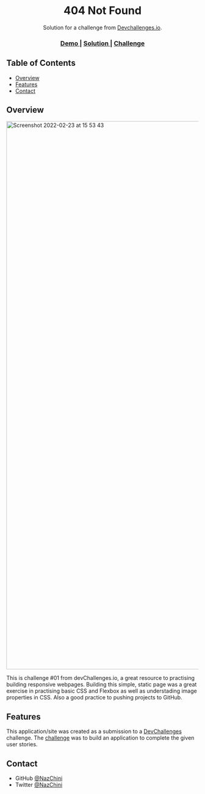 <!-- Please update value in the {}  -->

<h1 align="center">404 Not Found</h1>

<div align="center">
   Solution for a challenge from  <a href="http://devchallenges.io" target="_blank">Devchallenges.io</a>.
</div>

<div align="center">
  <h3>
    <a href="https://404-challenge-01.netlify.app/">
      Demo
    </a>
    <span> | </span>
    <a href="https://devchallenges.io/solutions/pRm5FDQevJBpZJrKgU4D" target="_blank">
      Solution
    </a>
    <span> | </span>
    <a href="https://devchallenges.io/challenges/wBunSb7FPrIepJZAg0sY" target="_blank">
      Challenge
    </a>
  </h3>
</div>

<!-- TABLE OF CONTENTS -->

## Table of Contents

- [Overview](#overview)
- [Features](#features)
- [Contact](#contact)

<!-- OVERVIEW -->

## Overview

<img width="1437" alt="Screenshot 2022-02-23 at 15 53 43" src="https://user-images.githubusercontent.com/89296394/155344144-b41ffbff-bb60-4fe0-8344-b9a22295172a.png">

This is challenge #01 from devChallenges.io, a great resource to practising building responsive webpages. 
Building this simple, static page was a great exercise in practising basic CSS and Flexbox as well as understading image properties in CSS. 
Also a good practice to pushing projects to GitHub.


## Features

<!-- List the features of your application or follow the template. Don't share the figma file here :) -->

This application/site was created as a submission to a [DevChallenges](https://devchallenges.io/challenges) challenge. The [challenge](https://devchallenges.io/challenges/wBunSb7FPrIepJZAg0sY) was to build an application to complete the given user stories.


## Contact

- GitHub [@NazChini](https://github.com/NazChini)
- Twitter [@NazChini](https://twitter.com/NazChini)
